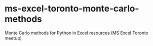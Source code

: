 # ms-excel-toronto-monte-carlo-methods
Monte Carlo methods for Python in Excel resources (MS Excel Toronto meetup)

